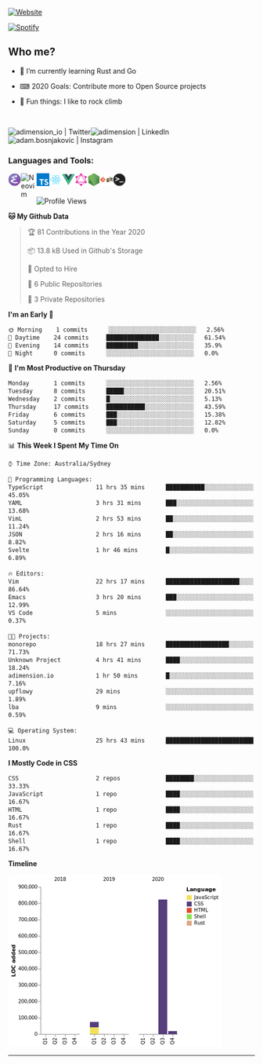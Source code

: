 [![Website](https://img.shields.io/website?label=adimension.io&style=for-the-badge&url=https%3A%2F%2Fadimension.io)](https://adimension.io)

[![Spotify](https://novatorem-mu-nine.vercel.app/api/spotify)](https://open.spotify.com/user/1236398322?si=dEmLKx6LQ-idmdVJGJCHRw)

## Who me?

- 🌱 I’m currently learning Rust and Go
- ⌨ 2020 Goals: Contribute more to Open Source projects
- 🧗 Fun things: I like to rock climb

   <br />

[<img align="left" alt="adimension_io | Twitter" src="https://img.shields.io/badge/twitter-%231DA1F2.svg?&style=for-the-badge&logo=twitter&logoColor=white" />][twitter]
[<img align="left" alt="adimension | LinkedIn" src="https://img.shields.io/badge/linkedin-%230077B5.svg?&style=for-the-badge&logo=linkedin&logoColor=white" />][linkedin]
[<img align="left" alt="adam.bosnjakovic | Instagram" src="https://img.shields.io/badge/instagram-%23E4405F.svg?&style=for-the-badge&logo=instagram&logoColor=white" />][instagram]

<br /><br />

### Languages and Tools:

[<img align="left" alt="Emacs" width="26px" src="https://raw.githubusercontent.com/github/explore/80688e429a7d4ef2fca1e82350fe8e3517d3494d/topics/emacs/emacs.png" />][emacs]
[<img align="left" alt="Neovim" width="32px" src="https://raw.githubusercontent.com/neovim/neovim.github.io/master/logos/neovim-logo-300x87.png" />][nvim]
[<img align="left" alt="Typescript" width="26px" src="https://raw.githubusercontent.com/github/explore/80688e429a7d4ef2fca1e82350fe8e3517d3494d/topics/typescript/typescript.png" />][ts]
[<img align="left" alt="React" width="26px" src="https://raw.githubusercontent.com/github/explore/80688e429a7d4ef2fca1e82350fe8e3517d3494d/topics/react/react.png" />][react]
[<img align="left" alt="Vue" width="26px" src="https://raw.githubusercontent.com/github/explore/80688e429a7d4ef2fca1e82350fe8e3517d3494d/topics/vue/vue.png" />][vue]
[<img align="left" alt="GraphQL" width="26px" src="https://raw.githubusercontent.com/github/explore/80688e429a7d4ef2fca1e82350fe8e3517d3494d/topics/graphql/graphql.png" />][gql]
[<img align="left" alt="Node.js" width="26px" src="https://raw.githubusercontent.com/github/explore/80688e429a7d4ef2fca1e82350fe8e3517d3494d/topics/nodejs/nodejs.png" />][node]
[<img align="left" alt="Git" width="26px" src="https://raw.githubusercontent.com/github/explore/80688e429a7d4ef2fca1e82350fe8e3517d3494d/topics/git/git.png" />][git]
[<img align="left" alt="Terminal" width="26px" src="https://raw.githubusercontent.com/github/explore/80688e429a7d4ef2fca1e82350fe8e3517d3494d/topics/terminal/terminal.png" />][fish]

<br /><br />

<!--START_SECTION:waka-->

![Profile Views](http://img.shields.io/badge/Profile%20Views-0-blue)

**🐱 My Github Data**

> 🏆 81 Contributions in the Year 2020
>
> 📦 13.8 kB Used in Github's Storage
>
> 💼 Opted to Hire
>
> 📜 6 Public Repositories
>
> 🔑 3 Private Repositories

**I'm an Early 🐤**

```text
🌞 Morning    1 commits      ░░░░░░░░░░░░░░░░░░░░░░░░░   2.56%
🌆 Daytime    24 commits     ███████████████░░░░░░░░░░   61.54%
🌃 Evening    14 commits     █████████░░░░░░░░░░░░░░░░   35.9%
🌙 Night      0 commits      ░░░░░░░░░░░░░░░░░░░░░░░░░   0.0%

```

📅 **I'm Most Productive on Thursday**

```text
Monday       1 commits      ░░░░░░░░░░░░░░░░░░░░░░░░░   2.56%
Tuesday      8 commits      █████░░░░░░░░░░░░░░░░░░░░   20.51%
Wednesday    2 commits      █░░░░░░░░░░░░░░░░░░░░░░░░   5.13%
Thursday     17 commits     ███████████░░░░░░░░░░░░░░   43.59%
Friday       6 commits      ███░░░░░░░░░░░░░░░░░░░░░░   15.38%
Saturday     5 commits      ███░░░░░░░░░░░░░░░░░░░░░░   12.82%
Sunday       0 commits      ░░░░░░░░░░░░░░░░░░░░░░░░░   0.0%

```

📊 **This Week I Spent My Time On**

```text
⌚︎ Time Zone: Australia/Sydney

💬 Programming Languages:
TypeScript               11 hrs 35 mins      ███████████░░░░░░░░░░░░░░   45.05%
YAML                     3 hrs 31 mins       ███░░░░░░░░░░░░░░░░░░░░░░   13.68%
VimL                     2 hrs 53 mins       ██░░░░░░░░░░░░░░░░░░░░░░░   11.24%
JSON                     2 hrs 16 mins       ██░░░░░░░░░░░░░░░░░░░░░░░   8.82%
Svelte                   1 hr 46 mins        █░░░░░░░░░░░░░░░░░░░░░░░░   6.89%

🔥 Editors:
Vim                      22 hrs 17 mins      █████████████████████░░░░   86.64%
Emacs                    3 hrs 20 mins       ███░░░░░░░░░░░░░░░░░░░░░░   12.99%
VS Code                  5 mins              ░░░░░░░░░░░░░░░░░░░░░░░░░   0.37%

🐱‍💻 Projects:
monorepo                 18 hrs 27 mins      ██████████████████░░░░░░░   71.73%
Unknown Project          4 hrs 41 mins       ████░░░░░░░░░░░░░░░░░░░░░   18.24%
adimension.io            1 hr 50 mins        █░░░░░░░░░░░░░░░░░░░░░░░░   7.16%
upflowy                  29 mins             ░░░░░░░░░░░░░░░░░░░░░░░░░   1.89%
lba                      9 mins              ░░░░░░░░░░░░░░░░░░░░░░░░░   0.59%

💻 Operating System:
Linux                    25 hrs 43 mins      █████████████████████████   100.0%

```

**I Mostly Code in CSS**

```text
CSS                      2 repos             ████████░░░░░░░░░░░░░░░░░   33.33%
JavaScript               1 repo              ████░░░░░░░░░░░░░░░░░░░░░   16.67%
HTML                     1 repo              ████░░░░░░░░░░░░░░░░░░░░░   16.67%
Rust                     1 repo              ████░░░░░░░░░░░░░░░░░░░░░   16.67%
Shell                    1 repo              ████░░░░░░░░░░░░░░░░░░░░░   16.67%

```

**Timeline**

![Chart not found](https://github.com/abosnjakovic/abosnjakovic/blob/master/charts/bar_graph.png)

<!--END_SECTION:waka-->

---

[website]: https://adimension.io
[twitter]: https://twitter.com/adimension_io
[instagram]: https://www.instagram.com/adam.bosnjakovic
[linkedin]: https://www.linkedin.com/in/adimension/
[emacs]: https://github.com/topics/emacs
[nvim]: https://github.com/neovim/neovim
[ts]: https://github.com/topics/typescript
[react]: https://github.com/topics/react
[vue]: https://github.com/topics/vue
[gql]: https://github.com/topics/graphql
[node]: https://github.com/topics/nodejs
[git]: https://github.com/topics/git
[fish]: https://github.com/fish-shell/fish-shell
